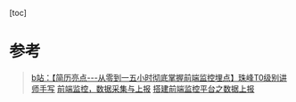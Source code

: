 [toc]


# 


# 参考
> [b站：【简历亮点---从零到一五小时彻底掌握前端监控埋点】珠峰T0级别讲师手写](https://www.bilibili.com/video/BV1WM411M7JM/?spm_id_from=333.337.search-card.all.click&vd_source=c4fe7507ea85461391fe91772b3fbe6f)
> [前端监控，数据采集与上报](https://blog.csdn.net/qingdi1/article/details/120739189)
> [搭建前端监控平台之数据上报](https://blog.51cto.com/u_15492153/5277835)

